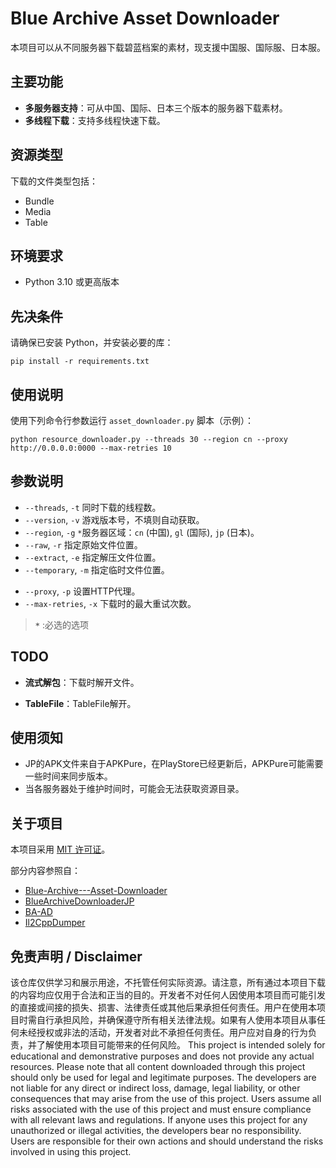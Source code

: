 # Blue Archive Asset Downloader

<div align="center">本项目可以从不同服务器下载<!--并读取-->碧蓝档案的素材，现支援中国服、国际服、日本服。</div>


## 主要功能

- **多服务器支持**：可从中国、国际、日本三个版本的服务器下载素材。
- **多线程下载**：支持多线程快速下载。

## 资源类型

下载的文件类型包括：

- Bundle
- Media
- Table

## 环境要求

<!-- - 基于x64架构的Windows系统 -->
- Python 3.10 或更高版本

## 先决条件

请确保已安装 Python，并安装必要的库：

```shell
pip install -r requirements.txt
```
## 使用说明
使用下列命令行参数运行 `asset_downloader.py` 脚本（示例）：

```shell
python resource_downloader.py --threads 30 --region cn --proxy http://0.0.0.0:0000 --max-retries 10 
```
<!-- --search azusa,ハナコ,下江小春,아지타니히후미,聖園彌香 -->
## 参数说明

- `--threads`, `-t` 同时下载的线程数。
- `--version`, `-v` 游戏版本号，不填则自动获取。
- `--region`, `-g` `*`服务器区域：`cn` (中国), `gl` (国际), `jp` (日本)。
- `--raw`, `-r` 指定原始文件位置。
- `--extract`, `-e` 指定解压文件位置。
- `--temporary`, `-m` 指定临时文件位置。
<!-- - `--downloading-extract`, `-d` 是否在下载时解开文件。 -->
- `--proxy`, `-p` 设置HTTP代理。
- `--max-retries`, `-x` 下载时的最大重试次数。
<!-- - `--search`, `-s` 指定需要检索并下载的文件的关键词，使用半角英文逗号`,`分隔。 -->

> **`*`** :必选的选项
## TODO

- **流式解包**：下载时解开文件。
<!-- - **flatbuf** -->
- **TableFile**：TableFile解开。
<!-- - **获取指定版本的资源** -->
<!-- - **在线预览数据**：WebUI。 -->

## 使用须知
- JP的APK文件来自于APKPure，在PlayStore已经更新后，APKPure可能需要一些时间来同步版本。
- 当各服务器处于维护时间时，可能会无法获取资源目录。

## 关于项目
本项目采用 [MIT 许可证](LICENSE)。

部分内容参照自：
- [Blue-Archive---Asset-Downloader](https://github.com/K0lb3/Blue-Archive---Asset-Downloader)
- [BlueArchiveDownloaderJP](https://github.com/fiseleo/BlueArchiveDownloaderJP)
- [BA-AD](https://github.com/Deathemonic/BA-AD)
- [Il2CppDumper](https://github.com/Perfare/Il2CppDumper/tree/master)

## 免责声明 / Disclaimer
该仓库仅供学习和展示用途，不托管任何实际资源。请注意，所有通过本项目下载的内容均应仅用于合法和正当的目的。开发者不对任何人因使用本项目而可能引发的直接或间接的损失、损害、法律责任或其他后果承担任何责任。用户在使用本项目时需自行承担风险，并确保遵守所有相关法律法规。如果有人使用本项目从事任何未经授权或非法的活动，开发者对此不承担任何责任。用户应对自身的行为负责，并了解使用本项目可能带来的任何风险。
This project is intended solely for educational and demonstrative purposes and does not provide any actual resources. Please note that all content downloaded through this project should only be used for legal and legitimate purposes. The developers are not liable for any direct or indirect loss, damage, legal liability, or other consequences that may arise from the use of this project. Users assume all risks associated with the use of this project and must ensure compliance with all relevant laws and regulations. If anyone uses this project for any unauthorized or illegal activities, the developers bear no responsibility. Users are responsible for their own actions and should understand the risks involved in using this project.
